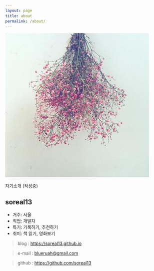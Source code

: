 ```yaml
---
layout: page
title: about
permalink: /about/
---
```



![about profile](https://github.com/soreal13/soreal13.github.io/blob/master/images/profile_a.jpg "임시 profile")


자기소개 (작성중)


## soreal13


- 거주: 서울  
- 직업: 개발자  
- 특기: 기록하기, 추천하기  
- 취미: 책 읽기, 영화보기  



> blog : https://soreal13.github.io

> e-mail : blueruah@gmail.com

> github : https://github.com/soreal13
